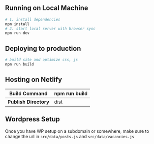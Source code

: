 ## Running on Local Machine
```bash
# 1. install dependencies
npm install
# 2. start local server with browser sync
npm run dev
```
## Deploying to production
```bash
# build site and optimize css, js
npm run build
```

## Hosting on Netlify
| **Build Command** | npm run build |
| --- | --- |
| **Publish Directory** | dist |

## Wordpress Setup
Once you have WP setup on a subdomain or somewhere, make sure to change the url in `src/data/posts.js` and `src/data/vacancies.js`
